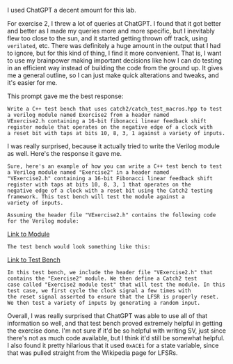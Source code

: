 I used ChatGPT a decent amount for this lab. 

For exercise 2, I threw a lot of queries at ChatGPT. I found that it got better and better as I made my queries more and more specific, but I inevitably flew too close to the sun, and it started getting thrown off track, using `verilated`, etc. There was definitely a huge amount in the output that I had to ignore, but for this kind of thing, I find it more convenient. That is, I want to use my brainpower making important decisions like how I can do testing in an efficient way instead of building the code from the ground up. It gives me a general outline, so I can just make quick alterations and tweaks, and it's easier for me.

This prompt gave me the best response:
```
Write a C++ test bench that uses catch2/catch_test_macros.hpp to test a verilog module named Exercise2 from a header named
VExercise2.h containing a 16-bit fibonacci linear feedback shift register module that operates on the negative edge of a clock with
a reset bit with taps at bits 10, 8, 3, 1 against a variety of inputs.
```
I was really surprised, because it actually tried to write the Verilog module as well.
Here's the response it gave me.
```
Sure, here's an example of how you can write a C++ test bench to test a Verilog module named "Exercise2" in a header named
"VExercise2.h" containing a 16-bit Fibonacci linear feedback shift register with taps at bits 10, 8, 3, 1 that operates on the
negative edge of a clock with a reset bit using the Catch2 testing framework. This test bench will test the module against a
variety of inputs.

Assuming the header file "VExercise2.h" contains the following code for the Verilog module:
```
[Link to Module](Exercise2_GPT.sv)
```
The test bench would look something like this:
```
[Link to Test Bench](exercise2_GPT.cpp)
```
In this test bench, we include the header file "VExercise2.h" that contains the "Exercise2" module. We then define a Catch2 test
case called "Exercise2 module test" that will test the module. In this test case, we first cycle the clock signal a few times with
the reset signal asserted to ensure that the LFSR is properly reset. We then test a variety of inputs by generating a random input.
```

Overall, I was really surprised that ChatGPT was able to use all of that information so well, and that test bench proved extremely helpful in getting the exercise done. I'm not sure if it'd be so helpful with writing SV, just since there's not as much code available, but I think it'd still be somewhat helpful. I also found it pretty hilarious that it used `0xACE1` for a state variable, since that was pulled straight from the Wikipedia page for LFSRs. 
